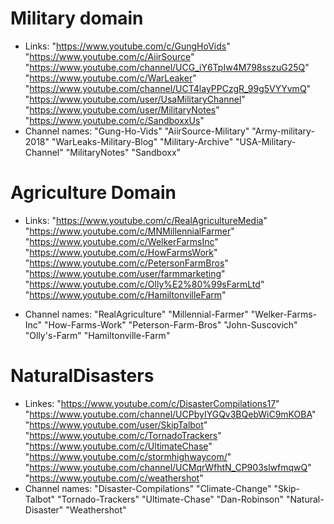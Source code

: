 # Military domain
* Links:
    "https://www.youtube.com/c/GungHoVids"
    "https://www.youtube.com/c/AiirSource"
    "https://www.youtube.com/channel/UCG_iY6TpIw4M798sszuG25Q"
    "https://www.youtube.com/c/WarLeaker"
    "https://www.youtube.com/channel/UCT4layPPCzgR_99g5VYYvmQ"
    "https://www.youtube.com/user/UsaMilitaryChannel"
    "https://www.youtube.com/user/MilitaryNotes"
    "https://www.youtube.com/c/SandboxxUs"
* Channel names:
    "Gung-Ho-Vids"
    "AiirSource-Military"
    "Army-military-2018"
    "WarLeaks-Military-Blog"
    "Military-Archive"
    "USA-Military-Channel"
    "MilitaryNotes"
    "Sandboxx"

# Agriculture Domain
* Links:
    "https://www.youtube.com/c/RealAgricultureMedia"
    "https://www.youtube.com/c/MNMillennialFarmer"
    "https://www.youtube.com/c/WelkerFarmsInc"
    "https://www.youtube.com/c/HowFarmsWork"
    "https://www.youtube.com/c/PetersonFarmBros"
    "https://www.youtube.com/user/farmmarketing"
    "https://www.youtube.com/c/Olly%E2%80%99sFarmLtd"
    "https://www.youtube.com/c/HamiltonvilleFarm"

* Channel names:
    "RealAgriculture"
    "Millennial-Farmer"
    "Welker-Farms-Inc"
    "How-Farms-Work"
    "Peterson-Farm-Bros"
    "John-Suscovich"
    "Olly's-Farm"
    "Hamiltonville-Farm"

# NaturalDisasters
* Linkes:
    "https://www.youtube.com/c/DisasterCompilations17"
    "https://www.youtube.com/channel/UCPbyIYGQv3BQebWiC9mKOBA"
    "https://www.youtube.com/user/SkipTalbot"
    "https://www.youtube.com/c/TornadoTrackers"
    "https://www.youtube.com/c/UltimateChase"
    "https://www.youtube.com/c/stormhighwaycom/"
    "https://www.youtube.com/channel/UCMqrWfhtN_CP903slwfmqwQ"
    "https://www.youtube.com/c/weathershot"
* Channel names:
    "Disaster-Compilations"
    "Climate-Change"
    "Skip-Talbot"
    "Tornado-Trackers"
    "Ultimate-Chase"
    "Dan-Robinson"
    "Natural-Disaster"
    "Weathershot"